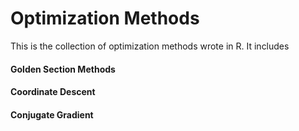 # Optimization Methods

This is the collection of optimization methods wrote in R. It includes
#### Golden Section Methods
#### Coordinate Descent
#### Conjugate Gradient
